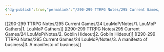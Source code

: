 ```yaml
---
{"dg-publish":true,"permalink":"/290-299 TTRPG Notes/295 Current Games/24 LouMoP/Notes/LouMoP Notes/"}
---
```



[[290-299 TTRPG Notes/295 Current Games/24 LouMoP/Notes/1. LouMoP Gathers\|1. LouMoP Gathers]]
[[290-299 TTRPG Notes/295 Current Games/24 LouMoP/Notes/2. Goblin Hideout\|2. Goblin Hideout]]
[[290-299 TTRPG Notes/295 Current Games/24 LouMoP/Notes/3. A manifesto of business\|3. A manifesto of business]]